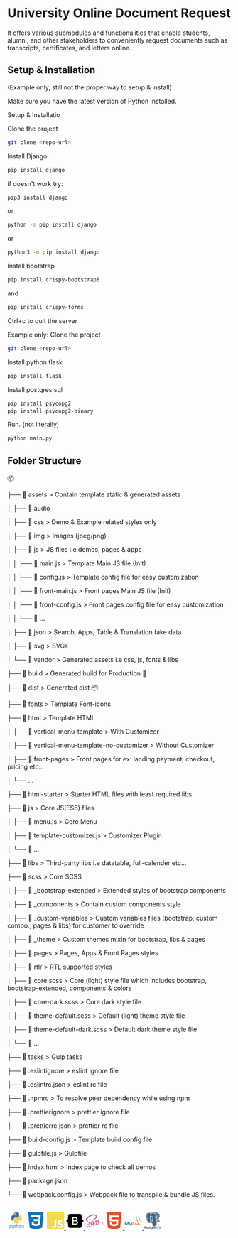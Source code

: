 # University Online Document Request
It offers various submodules and functionalities that enable students, alumni, and other stakeholders to conveniently request documents such as transcripts, certificates, and letters online.

## Setup & Installation
(Example only, still not the proper way to setup & install)

Make sure you have the latest version of Python installed.

Setup & Installatio

Clone the project
```bash
git clone <repo-url>
```

Install Django
```bash
pip install django
```

if doesn't work try:
```bash
pip3 install django
```
or
```bash
python -m pip install django
```
or 
```bash
python3 -m pip install django
```

Install bootstrap
```bash
pip install crispy-bootstrap5
```
and
```bash
pip install crispy-forms
```

Ctrl+c to quit the server
 

Example only:
Clone the project
```bash
git clone <repo-url>
```

Install python flask

```bash
pip install flask
```
Install postgres sql

```bash
pip install psycopg2
pip install psycopg2-binary
```

Run. (not literally)

```bash
python main.py
```
 
## Folder Structure
📦

├── 📂 assets                                       > Contain template static & generated assets

│   ├── 📂 audio

│   ├── 📂 css                                      > Demo & Example related styles only

│   ├── 📂 img                                      > Images (jpeg/png)

│   ├── 📂 js                                       > JS files i.e demos, pages & apps

│   │   ├── 📄 main.js                                > Template Main JS file (Init)

│   │   ├── 📄 config.js                              > Template config file for easy customization

│   │   ├── 📄 front-main.js                          > Front pages Main JS file (Init)

│   │   ├── 📄 front-config.js                        > Front pages config file for easy customization

│   │   └── 📄 ...

│   ├── 📂 json                                     > Search, Apps, Table & Translation fake data

│   ├── 📂 svg                                      > SVGs

│   └── 📂 vendor                                   > Generated assets i.e css, js, fonts & libs

├── 📂 build                                      > Generated build for Production 🚀

├── 📂 dist                                       > Generated dist 📦

├── 📂 fonts                                      > Template Font-icons

├── 📂 html                                       > Template HTML

│   ├── 📂 vertical-menu-template                   > With Customizer

│   ├── 📂 vertical-menu-template-no-customizer     > Without Customizer

│   ├── 📂 front-pages                              > Front pages for ex: landing payment, checkout, pricing etc...

│   └── ...

├── 📂 html-starter                               > Starter HTML files with least required libs

├── 📂 js                                         > Core JS(ES6) files

│   ├── 📄 menu.js                                  > Core Menu

│   ├── 📄 template-customizer.js                   > Customizer Plugin

│   └── 📄 ...

├── 📂 libs                                       > Third-party libs i.e datatable, full-calender etc...

├── 📂 scss                                       > Core SCSS

│   ├── 📂 _bootstrap-extended                      > Extended styles of bootstrap components

│   ├── 📂 _components                              > Contain custom components style

│   ├── 📂 _custom-variables                        > Custom variables files (bootstrap, custom compo., pages & libs) for customer to override

│   ├── 📂 _theme                                   > Custom themes mixin for bootstrap, libs & pages

│   ├── 📂 pages                                    > Pages, Apps & Front Pages styles

│   ├── 📂 rtl/                                     > RTL supported styles

│   ├── 📄 core.scss                                > Core (light) style file which includes bootstrap, bootstrap-extended, components & colors

│   ├── 📄 core-dark.scss                           > Core dark style file

│   ├── 📄 theme-default.scss                       > Default (light) theme style file

│   ├── 📄 theme-default-dark.scss                  > Default dark theme style file

│   └── 📄 ...

├── 📂 tasks                                      > Gulp tasks

├── 📄 .eslintignore                              > eslint ignore file

├── 📄 .eslintrc.json                             > eslint rc file

├── 📄 .npmrc                                     > To resolve peer dependency while using npm

├── 📄 .prettierignore                            > prettier ignore file

├── 📄 .prettierrc.json                           > prettier rc file

├── 📄 build-config.js                            > Template build config file

├── 📄 gulpfile.js                                > Gulpfile

├── 📄 index.html                                 > Index page to check all demos

├── 📄 package.json

└── 📄 webpack.config.js                          > Webpack file to transpile & bundle JS files.

<br />
<a href="https://www.w3.org/html/" target="_blank" rel="noreferrer"> <img src="https://raw.githubusercontent.com/devicons/devicon/1119b9f84c0290e0f0b38982099a2bd027a48bf1/icons/python/python-original-wordmark.svg" alt="python" width="40" height="40"/></a>
<a href="https://www.w3schools.com/css/" target="_blank" rel="noreferrer"> <img src="https://raw.githubusercontent.com/devicons/devicon/master/icons/css3/css3-plain.svg" alt="css3" width="40" height="40"/></a>
<a href="https://developer.mozilla.org/en-US/docs/Web/JavaScript" target="_blank" rel="noreferrer"> <img src="https://raw.githubusercontent.com/devicons/devicon/master/icons/javascript/javascript-plain.svg" alt="javascript" width="40" height="40"/> </a>
<a href="https://getbootstrap.com" target="_blank" rel="noreferrer"> <img src="https://raw.githubusercontent.com/devicons/devicon/master/icons/bootstrap/bootstrap-plain.svg" alt="bootstrap" width="40" height="40"/> </a>
<a href="https://sass-lang.com" target="_blank" rel="noreferrer"> <img src="https://raw.githubusercontent.com/devicons/devicon/master/icons/sass/sass-original.svg" alt="sass" width="40" height="40"/></a>
<a href="https://codeigniter.com/" target="_blank" rel="noreferrer"> <img src="https://raw.githubusercontent.com/devicons/devicon/master/icons/html5/html5-plain.svg" alt="html5" width="40" height="40"/> </a>
<a href="https://codeigniter.com/" target="_blank" rel="noreferrer"> <img src="https://raw.githubusercontent.com/devicons/devicon/1119b9f84c0290e0f0b38982099a2bd027a48bf1/icons/mysql/mysql-original-wordmark.svg" alt="mysql" width="40" height="40"/> </a>
<a href="https://codeigniter.com/" target="_blank" rel="noreferrer"> <img src="https://raw.githubusercontent.com/devicons/devicon/1119b9f84c0290e0f0b38982099a2bd027a48bf1/icons/postgresql/postgresql-original-wordmark.svg" alt="Postgresql" width="40" height="40"/> </a>
